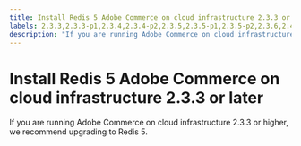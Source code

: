 ```yaml
---
title: Install Redis 5 Adobe Commerce on cloud infrastructure 2.3.3 or later
labels: 2.3.3,2.3.3-p1,2.3.4,2.3.4-p2,2.3.5,2.3.5-p1,2.3.5-p2,2.3.6,2.4.0,Magento Commerce Cloud,Redis,Redis 5,best practices,Adobe Commerce,cloud infrastructure
description: "If you are running Adobe Commerce on cloud infrastructure 2.3.3 or higher, we recommend upgrading to Redis 5."
---
```


# Install Redis 5 Adobe Commerce on cloud infrastructure 2.3.3 or later

If you are running Adobe Commerce on cloud infrastructure 2.3.3 or higher, we recommend upgrading to Redis 5.